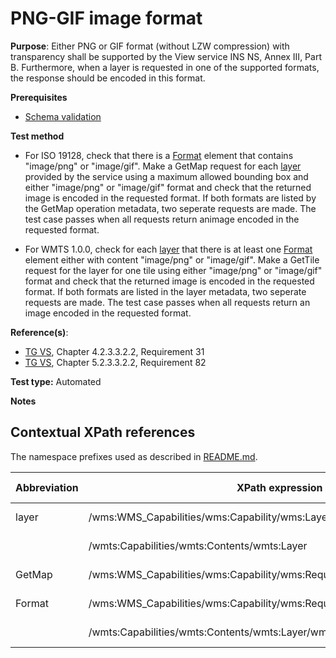 # PNG-GIF image format

**Purpose**: Either PNG or GIF format (without LZW compression) with transparency shall be supported by the View service INS NS, Annex III, Part B. Furthermore, when a layer is requested in one of the supported formats, the response should be encoded in this format.

**Prerequisites**

* [Schema validation](schema-validation.md)

**Test method**

 
* For ISO 19128, check that there is a [Format](#Format) element that contains "image/png" or "image/gif". Make a GetMap request for each [layer](#layer) provided by the service using a maximum allowed bounding box and either "image/png" or "image/gif" format and check that the returned image is encoded in the requested format. If both formats are listed by the GetMap operation metadata, two seperate requests are made. The test case passes when all requests return animage encoded in the requested format.

* For WMTS 1.0.0, check for each [layer](#layer) that there is at least one [Format](#format) element either with content "image/png" or "image/gif". Make a GetTile request for the layer for one tile using either "image/png" or "image/gif" format and check that the returned image is encoded in the requested format. If both formats are listed in the layer metadata, two seperate requests are made. The test case passes when all requests return an image encoded in the requested format.

**Reference(s)**:

* [TG VS](README.md#ref_TG_VS), Chapter 4.2.3.3.2.2, Requirement 31
* [TG VS](README.md#ref_TG_VS), Chapter 5.2.3.3.2.2, Requirement 82

**Test type:** Automated

**Notes**

## Contextual XPath references

The namespace prefixes used as described in [README.md](README.md#namespaces).

Abbreviation                                     |  XPath expression												|  Parameter  value
------------------------------------------------ | ---------------------------------------------------------------	| ---------------------------------------------------------------
layer <a name="layer"></a> | /wms:WMS_Capabilities/wms:Capability/wms:Layer | ISO 19128
                           | /wmts:Capabilities/wmts:Contents/wmts:Layer | WMTS 1.0.0
GetMap <a name="GetMap"></a> | /wms:WMS_Capabilities/wms:Capability/wms:Request/wms:GetMap | ISO 19128
Format <a name="format"></a> | /wms:WMS_Capabilities/wms:Capability/wms:Request/wms:GetMap/wms:Format | ISO 19128
                             | /wmts:Capabilities/wmts:Contents/wmts:Layer/wmts:Format | WMTS 1.0.0
